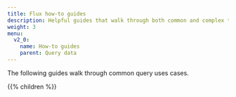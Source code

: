 ```yaml
---
title: Flux how-to guides
description: Helpful guides that walk through both common and complex tasks and use cases for Flux.
weight: 3
menu:
  v2_0:
    name: How-to guides
    parent: Query data
---
```


The following guides walk through common query uses cases.

{{% children %}}
